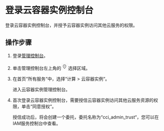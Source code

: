 # 登录云容器实例控制台<a name="cci_01_0005"></a>

登录云容器实例控制台，并授予云容器实例访问其他云服务的权限。

## 操作步骤<a name="section1215317017367"></a>

1.  登录[管理控制台](https://console.huaweicloud.com)。
2.  单击管理控制台左上角的![](figures/icon-region.gif)选择区域。
3.  在首页“所有服务“中，选择“计算  \>  云容器实例“。

    进入云容器实例管理控制台。

4.  首次登录云容器实例控制台，需要授信云容器实例访问其他云服务资源的权限，单击“同意授权“。

    授信成功后，将会创建一个委托，委托名称为“cci\_admin\_trust“，您可以在IAM服务控制台中查看。


